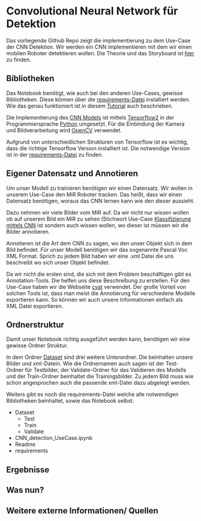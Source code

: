 # Convolutional Neural Network für Detektion

Das vorliegende Github Repo zeigt die implementierung zu dem Use-Case der CNN Detektion. Wir werden ein CNN implementieren mit dem wir einen mobilen Roboter detektieren wollen. Die Theorie und das Storyboard ist [hier](https://www.aiav.technikum-wien.at/ai-anwenden) zu finden.  



## Bibliotheken

Das Notebook benötigt, wie auch bei den anderen Use-Cases, gewisse Bibliotheken. Diese können über die [requirements-Datei](./requirements.txt) installiert werden. Wie das genau funktioniert ist in diesem [Tutorial](https://note.nkmk.me/en/python-pip-install-requirements/) auch beschrieben.  

Die Implementierung des [CNN Models](https://www.tensorflow.org/lite/tutorials/model_maker_object_detection) ist mittels [Tensorflow2](https://www.tensorflow.org/) in der Programmiersprache [Python](https://docs.python.org/3/) umgesetzt. Für die Einbindung der Kamera und Bildverarbeitung wird [OpenCV](https://opencv.org/) verwendet. 

Aufgrund von unterschiedlichen Strukturen von Tensorflow ist es wichtig, dass die richtige Tensorflow Version installiert ist. Die notwendige Version ist in der [requirements-Datei](./requirements.txt) zu finden.


## Eigener Datensatz und Annotieren

Um unser Modell zu trainieren benötigen wir einen Datensatz. Wir wollen in unserem Use-Case den MiR Roboter tracken. Das heißt, dass wir einen Datensatz benötigen, woraus das CNN lernen kann wie den dieser aussieht. 

Dazu nehmen wir viele Bilder vom MiR auf. Da wir nicht nur wissen wollen ob auf unserem Bild ein MiR zu sehen (Stichwort Use-Case [Klassifizierung mittels CNN](https://www.aiav.technikum-wien.at/) ist sondern auch wissen wollen, wo dieser ist müssen wir die Bilder annotieren.  

Annotieren ist die Art dem CNN zu sagen, wo den unser Objekt sich in dem Bild befindet. Für unser Modell benötigen wir das sogenannte Pascal Voc XML Format. Sprich zu jedem Bild haben wir eine .xml Datei die uns beschreibt wo sich unser Objekt befindet. 

Da wir nicht die ersten sind, die sich mit dem Problem beschäftigen gibt es Annotation-Tools. Die helfen uns diese Beschreibung zu erstellen. Für den Use-Case haben wir die Webseite [cvat](https://cvat.org/) verwendet. Der große Vorteil von solchen Tools ist, dass man meist die Annotierung für verschiedene Modelle exportieren kann. So können wir auch unsere Informationen einfach als XML Datei exportieren. 


## Ordnerstruktur

Damit unser Notebook richtig ausgeführt werden kann, benötigen wir eine gewisse Ordner Struktur. 

In dem Ordner [Dataset](./dataset/) sind drei weitere Unterordner. Die beinhalten unsere Bilder und xml-Datein. Wie die Ordnernamen auch sagen ist der Test-Ordner für Testbilder, der Validate-Ordner für das Validieren des Modells und der Train-Ordner beinhaltet die Trainingsbilder. Zu jedem Bild muss wie schon angesprochen auch die passende xml-Datei dazu abgelegt werden. 

Weiters gibt es noch die requirements-Datei welche alle notwendigen Bibliotheken beinhaltet, sowie das Notebook selbst. 


- Dataset
    - Test
    - Train
    - Validate
- CNN_detection_UseCase.ipynb
- Readme
- requirements



## Ergebnisse




## Was nun? 


## Weitere externe Informationen/ Quellen

